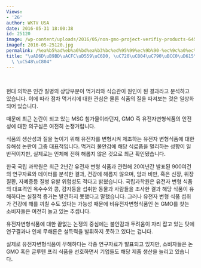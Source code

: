 ```yaml
---
Views:
- '26'
author: WKTV USA
date: 2016-05-31 18:00:38
id: 25120
image: /wp-content/uploads/2016/05/non-gmo-project-verifiy-products-645x321.png
imagef: 2016-05-25120.jpg
permalink: /%ea%b5%ad%eb%a6%bd%ea%b3%bc%ed%95%99%ec%9b%90-%ec%9c%a0%ec%a0%84%ec%9e%90%eb%b3%80%ed%98%95%ec%8b%9d%ed%92%88-%ec%95%88%ec%a0%84/
title: "\uAD6D\uB9BD\uACFC\uD559\uC6D0, \uC720\uC804\uC790\uBCC0\uD615\uC2DD\uD488\
  \ \uC548\uC804"
---
```


&nbsp;

현대 의학은 인간 질병의 상당부분이 먹거리와 식습관이 원인이 된 결과라고 분석하고 있습니다. 이에 따라 점차 먹거리에 대한 관심은 물론 식품의 질을 따져보는 것은 일상화되어 있습니다.

때문에 최근 논란이 되고 있는 MSG 첨가물이라던지, GMO 즉 유전자변형식품의 안전성에 대한 의구심은 여전히 논쟁거립니다.

식품의 생산성과 질을 높이기 위해 유전자를 변형시켜 제조하는 유전자 변형식품에 대한 유해성 논란이 그중 대표적입니다. 먹거리 불안감에 해당 식료품을 멀리하는 성향이 일반적이지만, 실제로는 인체에 전혀 해롭지 않은 것으로 최근 확인됐습니다.

한국 국립 과학원은 최근 2년간 유전자 변형 식품과 관련해 20여년간 발표된 900여건의 연구자료와 데이터를 분석한 결과, 건강에 해롭지 않으며, 암과 비만, 혹은 신장, 위장 질환, 자폐증등 질병 유발 위험성도 적다고 밝혔습니다. 국립과학원은 유전자 변형 식품의 대표격인 옥수수와 콩, 감자등을 섭취한 동물과 사람들을 조사한 결과 해당 식품이 유해하다는 실질적 증거는 발견하지 못했다고 말했습니다. 그러나 유전자 변형 식품 섭취가 건강에 해를 끼칠 수도 있다는 가능성 때문에 비유전자변형식품인 논 GMO를 찾는 소비자들은 여전히 늘고 있는 추셉니다.

유전자변형식품에 대한 끝없는 논쟁의 중심에는 불안감과 두려움이 자리 잡고 있는 탓에 연구결과나 인체 무해론은 설득력을 발휘하지 못하고 있다는 겁니다.

실제로 유전자변형식품이 무해하다는 각종 연구자료가 발표되고 있지만, 소비자들은 논 GMO 혹은 글루텐 프리 식품을 선호하면서 기업들도 해당 제품 생산을 늘리고 있습니다.

&nbsp;

&nbsp;